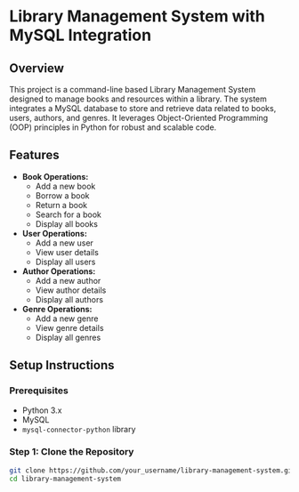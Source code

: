 # Library Management System with MySQL Integration

## Overview
This project is a command-line based Library Management System designed to manage books and resources within a library. The system integrates a MySQL database to store and retrieve data related to books, users, authors, and genres. It leverages Object-Oriented Programming (OOP) principles in Python for robust and scalable code.

## Features
- **Book Operations:**
  - Add a new book
  - Borrow a book
  - Return a book
  - Search for a book
  - Display all books
- **User Operations:**
  - Add a new user
  - View user details
  - Display all users
- **Author Operations:**
  - Add a new author
  - View author details
  - Display all authors
- **Genre Operations:**
  - Add a new genre
  - View genre details
  - Display all genres

## Setup Instructions

### Prerequisites
- Python 3.x
- MySQL
- `mysql-connector-python` library

### Step 1: Clone the Repository
```bash
git clone https://github.com/your_username/library-management-system.git
cd library-management-system

